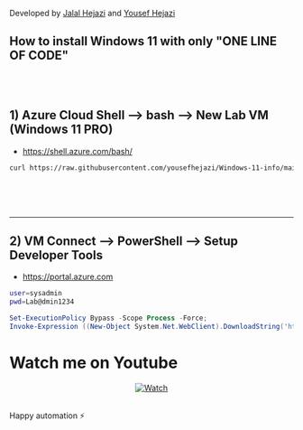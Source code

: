Developed by [Jalal Hejazi](https://github.com/Jalalhejazi) and [Yousef Hejazi](https://github.com/yousefhejazi)


## How to install Windows 11 with only "ONE LINE OF CODE"
<br>
<br>



## 1) Azure Cloud Shell --> bash --> New Lab VM (Windows 11 PRO)
- https://shell.azure.com/bash/

```bash
curl https://raw.githubusercontent.com/yousefhejazi/Windows-11-info/main/setup-win11-vm.sh | bash
```



<br>
<br>
<br>
<hr>



## 2) VM Connect --> PowerShell --> Setup Developer Tools 

- https://portal.azure.com

```bash
user=sysadmin
pwd=Lab@dmin1234
```


```powershell
Set-ExecutionPolicy Bypass -Scope Process -Force;
Invoke-Expression ((New-Object System.Net.WebClient).DownloadString('https://raw.githubusercontent.com/yousefhejazi/Windows-11-info/main/setup-devtools.ps1'))
```



# Watch me on Youtube 




<div align="center">
  <a href="https://www.youtube.com/watch?v=lKL8PHv1bM0"><img src="https://img.youtube.com/vi/lKL8PHv1bM0/0.jpg" alt="Watch"></a>
</div>



<br>

Happy automation ⚡


